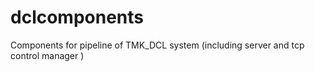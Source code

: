 # dclcomponents
Components for pipeline of TMK_DCL system (including server and tcp control manager )
